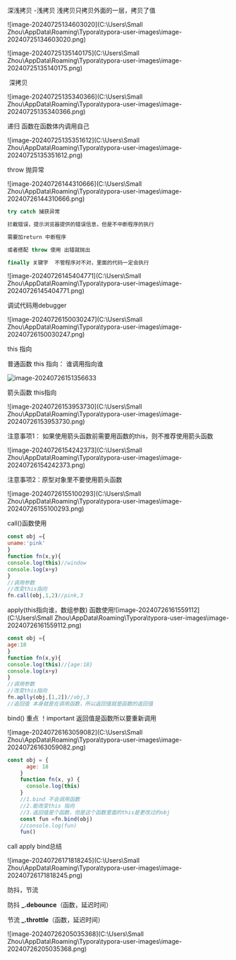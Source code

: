 深浅拷贝 -浅拷贝 浅拷贝只拷贝外面的一层，拷贝了值

![image-20240725134603020](C:\Users\Small Zhou\AppData\Roaming\Typora\typora-user-images\image-20240725134603020.png)

![image-20240725135140175](C:\Users\Small Zhou\AppData\Roaming\Typora\typora-user-images\image-20240725135140175.png)

​	深拷贝

![image-20240725135340366](C:\Users\Small Zhou\AppData\Roaming\Typora\typora-user-images\image-20240725135340366.png)

递归     函数在函数体内调用自己

![image-20240725135351612](C:\Users\Small Zhou\AppData\Roaming\Typora\typora-user-images\image-20240725135351612.png)

throw 抛异常

![image-20240726144310666](C:\Users\Small Zhou\AppData\Roaming\Typora\typora-user-images\image-20240726144310666.png)

```js
try catch 捕获异常

拦截错误，提示浏览器提供的错误信息，但是不中断程序的执行

需要加return 中断程序

或者搭配 throw 使用 出错就抛出

finally 关键字  不管程序对不对，里面的代码一定会执行
```

![image-20240726145404771](C:\Users\Small Zhou\AppData\Roaming\Typora\typora-user-images\image-20240726145404771.png)

调试代码用debugger

![image-20240726150030247](C:\Users\Small Zhou\AppData\Roaming\Typora\typora-user-images\image-20240726150030247.png)

this 指向

普通函数 this 指向： 谁调用指向谁

<img src="C:\Users\Small Zhou\AppData\Roaming\Typora\typora-user-images\image-20240726151356633.png" alt="image-20240726151356633"  />

箭头函数 this指向

![image-20240726153953730](C:\Users\Small Zhou\AppData\Roaming\Typora\typora-user-images\image-20240726153953730.png)

注意事项1： 如果使用箭头函数前需要用函数的this，则不推荐使用箭头函数

![image-20240726154242373](C:\Users\Small Zhou\AppData\Roaming\Typora\typora-user-images\image-20240726154242373.png)

注意事项2：原型对象里不要使用箭头函数

![image-20240726155100293](C:\Users\Small Zhou\AppData\Roaming\Typora\typora-user-images\image-20240726155100293.png)

call()函数使用

```js
const obj ={
uname:'pink'
}
function fn(x,y){
console.log(this)//window
console.log(x+y)
}
//调用参数
//改变this指向
fn.call(obj,1,2)//pink,3
```

apply(this指向谁，数组参数) 函数使用![image-20240726161559112](C:\Users\Small Zhou\AppData\Roaming\Typora\typora-user-images\image-20240726161559112.png)

```js
const obj ={
age:18
}
function fn(x,y){
console.log(this)//{age:18}
console.log(x+y)
}
//调用参数
//改变this指向
fn.aplly(obj,[1,2])//obj,3
//返回值 本身就是在调用函数，所以返回值就是函数的返回值
```

bind()  重点 ！important 返回值是函数所以要重新调用

![image-20240726163059082](C:\Users\Small Zhou\AppData\Roaming\Typora\typora-user-images\image-20240726163059082.png)

```js
const obj = {
      age: 18
    }
    function fn(x, y) {
      console.log(this)
    }
    //1.bind 不会调用函数
    //2.能改变this 指向
    //3.返回值是个函数，但是这个函数里面的this是更改过的obj
    const fun =fn.bind(obj)
    //console.log(fun)
    fun()
```

call apply bind总结

![image-20240726171818245](C:\Users\Small Zhou\AppData\Roaming\Typora\typora-user-images\image-20240726171818245.png)

防抖，节流

防抖 **_.debounce**（函数，延迟时间）

节流 **_.throttle**（函数，延迟时间）

![image-20240726205035368](C:\Users\Small Zhou\AppData\Roaming\Typora\typora-user-images\image-20240726205035368.png)